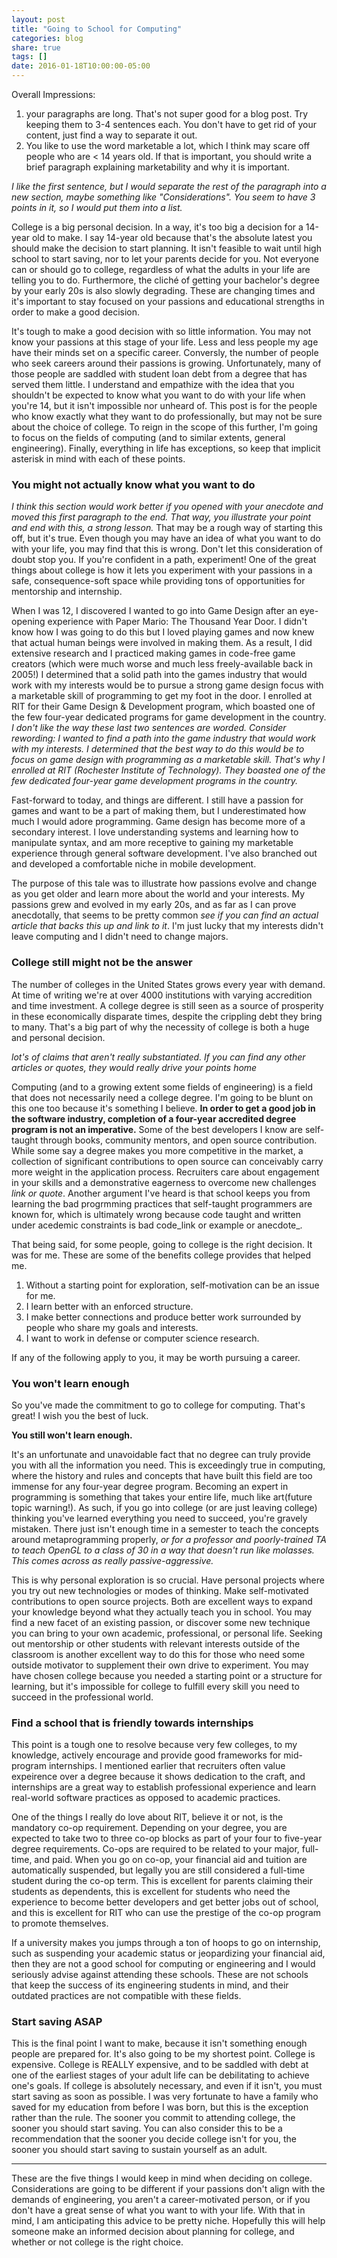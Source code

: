 ```yaml
---
layout: post
title: "Going to School for Computing"
categories: blog
share: true
tags: []
date: 2016-01-18T10:00:00-05:00
---
```

Overall Impressions: 

1. your paragraphs are long. That's not super good for a blog post. Try keeping them to 3-4 sentences each. You don't have to get rid of your content, just find a way to separate it out.
2. You like to use the word marketable a lot, which I think may scare off people who are < 14 years old. If that is important, you should write a brief paragraph explaining marketability and why it is important. 

_I like the first sentence, but I would separate the rest of the paragraph into a new section, maybe something like "Considerations". You seem to have 3 points in it, so I would put them into a list._

College is a big personal decision. In a way, it's too big a decision for a 14-year old to make. I say 14-year old because that's the absolute latest you should make the decision to start planning. It isn't feasible to wait until high school to start saving, nor to let your parents decide for you. Not everyone can or should go to college, regardless of what the adults in your life are telling you to do. Furthermore, the cliché of getting your bachelor's degree by your early 20s is also slowly degrading. These are changing times and it's important to stay focused on your passions and educational strengths in order to make a good decision.

It's tough to make a good decision with so little information. You may not know your passions at this stage of your life. Less and less people my age have their minds set on a specific career. Conversly, the number of people who seek careers around their passions is growing. Unfortunately, many of those people are saddled with student loan debt from a degree that has served them little. I understand and empathize with the idea that you shouldn't be expected to know what you want to do with your life when you're 14, but it isn't impossible nor unheard of. This post is for the people who know exactly what they want to do professionally, but may not be sure about the choice of college. To reign in the scope of this further, I'm going to focus on the fields of computing (and to similar extents, general engineering). Finally, everything in life has exceptions, so keep that implicit asterisk in mind with each of these points. 

### You might not actually know what you want to do

_I think this section would work better if you opened with your anecdote and moved this first paragraph to the end. That way, you illustrate your point and end with this, a strong lesson._
That may be a rough way of starting this off, but it's true. Even though you may have an idea of what you want to do with your life, you may find that this is wrong. Don't let this consideration of doubt stop you. If you're confident in a path, experiment! One of the great things about college is how it lets you experiment with your passions in a safe, consequence-soft space while providing tons of opportunities for mentorship and internship. 

When I was 12, I discovered I wanted to go into Game Design after an eye-opening experience with Paper Mario: The Thousand Year Door. I didn't know how I was going to do this but I loved playing games and now knew that actual human beings were involved in making them. As a result, I did extensive research and I practiced making games in code-free game creators (which were much worse and much less freely-available back in 2005!) I determined that a solid path into the games industry that would work with my interests would be to pursue a strong game design focus with a marketable skill of programming to get my foot in the door. I enrolled at RIT for their Game Design & Development program, which boasted one of the few four-year dedicated programs for game development in the country. _I don't like the way these last two sentences are worded. Consider rewording: I wanted to find a path into the game industry that would work with my interests. I determined that the best way to do this would be to focus on game design with programming as a marketable skill. That's why I enrolled at RIT (Rochester Institute of Technology). They boasted one of the few dedicated four-year game development programs in the country._

Fast-forward to today, and things are different. I still have a passion for games and want to be a part of making them, but I underestimated how much I would adore programming. Game design has become more of a secondary interest. I love understanding systems and learning how to manipulate syntax, and am more receptive to gaining my marketable experience through general software development. I've also branched out and developed a comfortable niche in mobile development. 

The purpose of this tale was to illustrate how passions evolve and change as you get older and learn more about the world and your interests. My passions grew and evolved in my early 20s, and as far as I can prove anecdotally, that seems to be pretty common _see if you can find an actual article that backs this up and link to it_. I'm just lucky that my interests didn't leave computing and I didn't need to change majors. 

### College still might not be the answer
The number of colleges in the United States grows every year with demand. At time of writing we're at over 4000 institutions with varying accredition and time investment. A college degree is still seen as a source of prosperity in these economically disparate times, despite the crippling debt they bring to many. That's a big part of why the necessity of college is both a huge and personal decision.

_lot's of claims that aren't really substantiated. If you can find any other articles or quotes, they would really drive your points home_

Computing (and to a growing extent some fields of engineering) is a field that does not necessarily need a college degree. I'm going to be blunt on this one too because it's something I believe. **In order to get a good job in the software industry, completion of a four-year accredited degree program is not an imperative.** Some of the best developers I know are self-taught through books, community mentors, and open source contribution. While some say a degree makes you more competitive in the market, a collection of significant contributions to open source can conceivably carry more weight in the application process. Recruiters care about engagement in your skills and a demonstrative eagerness to overcome new challenges _link or quote_. Another argument I've heard is that school keeps you from learning the bad progrmming practices that self-taught programmers are known for, which is ultimately wrong because code taught and written under acedemic constraints is bad code_link or example or anecdote_. 

That being said, for some people, going to college is the right decision. It was for me. These are some of the benefits college provides that helped me.

1. Without a starting point for exploration, self-motivation can be an issue for me.
2. I learn better with an enforced structure.
3. I make better connections and produce better work surrounded by people who share my goals and interests.
4. I want to work in defense or computer science research.

If any of the following apply to you, it may be worth pursuing a career.

### You won't learn enough
So you've made the commitment to go to college for computing. That's great! I wish you the best of luck. 

**You still won't learn enough.** 

It's an unfortunate and unavoidable fact that no degree can truly provide you with all the information you need. This is exceedingly true in computing, where the history and rules and concepts that have built this field are too immense for any four-year degree program. Becoming an expert in programming is something that takes your entire life, much like art(future topic warning!). As such, if you go into college (or are just leaving college) thinking you've learned everything you need to succeed, you're gravely mistaken. There just isn't enough time in a semester to teach the concepts around metaprogramming properly, _or for a professor and poorly-trained TA to teach OpenGL to a class of 30 in a way that doesn't run like molasses. This comes across as really passive-aggressive._

This is why personal exploration is so crucial. Have personal projects where you try out new technologies or modes of thinking. Make self-motivated contributions to open source projects. Both are excellent ways to expand your knowledge beyond what they actually teach you in school. You may find a new facet of an existing passion, or discover some new technique you can bring to your own academic, professional, or personal life. Seeking out mentorship or other students with relevant interests outside of the classroom is another excellent way to do this for those who need some outside motivator to supplement their own drive to experiment. You may have chosen college because you needed a starting point or a structure for learning, but it's impossible for college to fulfill every skill you need to succeed in the professional world.

### Find a school that is friendly towards internships

This point is a tough one to resolve because very few colleges, to my knowledge, actively encourage and provide good frameworks for mid-program internships. I mentioned earlier that recruiters often value expeirence over a degree because it shows dedication to the craft, and internships are a great way to establish professional experience and learn real-world software practices as opposed to academic practices. 

One of the things I really do love about RIT, believe it or not, is the mandatory co-op requirement. Depending on your degree, you are expected to take two to three co-op blocks as part of your four to five-year degree requirements. Co-ops are required to be related to your major, full-time, and paid. When you go on co-op, your financial aid and tuition are automatically suspended, but legally you are still considered a full-time student during the co-op term. This is excellent for parents claiming their students as dependents, this is excellent for students who need the experience to become better developers and get better jobs out of school, and this is excellent for RIT who can use the prestige of the co-op program to promote themselves. 

If a university makes you jumps through a ton of hoops to go on internship, such as suspending your academic status or jeopardizing your financial aid, then they are not a good school for computing or engineering and I would seriously advise against attending these schools. These are not schools that keep the success of its engineering students in mind, and their outdated practices are not compatible with these fields. 

### Start saving ASAP

This is the final point I want to make, because it isn't something enough people are prepared for. It's also going to be my shortest point. College is expensive. College is REALLY expensive, and to be saddled with debt at one of the earliest stages of your adult life can be debilitating to achieve one's goals. If college is absolutely necessary, and even if it isn't, you must start saving as soon as possible. I was very fortunate to have a family who saved for my education from before I was born, but this is the exception rather than the rule. The sooner you commit to attending college, the sooner you should start saving. You can also consider this to be a recommendation that the sooner you decide college isn't for you, the sooner you should start saving to sustain yourself as an adult. 

---

These are the five things I would keep in mind when deciding on college. Considerations are going to be different if your passions don't align with the demands of engineering, you aren't a career-motivated person, or if you don't have a great sense of what you want to with your life. With that in mind, I am anticipating this advice to be pretty niche. Hopefully this will help someone make an informed decision about planning for college, and whether or not college is the right choice. 
